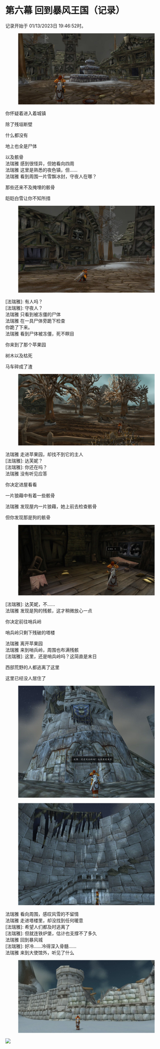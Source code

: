 # 第六幕 回到暴风王国（记录）

记录开始于 01/13/2023日 19:46:52时。

<figure><img src="../../.gitbook/assets/QQ图片20230113204341.jpg" alt=""><figcaption></figcaption></figure>

你怀疑着进入着城镇

除了残垣断壁

什么都没有

地上也全是尸体

以及骸骨\
法瑞雅 感到很怪异，但她看向四周\
法瑞雅 这里是熟悉的夜色镇，但……\
法瑞雅 看到周围一片雪飘冰封，守夜人在哪？

那些还来不及掩埋的骸骨

皑皑白雪让你不知所措

<figure><img src="../../.gitbook/assets/QQ图片20230113204354.jpg" alt=""><figcaption></figcaption></figure>

\[法瑞雅]: 有人吗？\
\[法瑞雅]: 守夜人？\
法瑞雅 只看到被冻僵的尸体\
法瑞雅 在一具尸体旁跪下检查\
你跪了下来。\
法瑞雅 看到尸体被冻僵，死不瞑目

你来到了那个苹果园

树木以及枯死

马车碎成了渣

<figure><img src="../../.gitbook/assets/QQ图片20230113204358.jpg" alt=""><figcaption></figcaption></figure>

法瑞雅 走进苹果园，却找不到它的主人\
\[法瑞雅]: 达芙妮？\
\[法瑞雅]: 你还在吗？\
法瑞雅 没有听见应答

你决定进屋看看

一片狼藉中有着一些骸骨

法瑞雅 发现屋内一片狼藉，她上前去检查骸骨

但你发现那是狗的骸骨

<figure><img src="../../.gitbook/assets/QQ图片20230113204401.jpg" alt=""><figcaption></figcaption></figure>

\[法瑞雅]: 达芙妮，不……\
法瑞雅 发现是狗的残骸，这才稍微放心一点

你决定前往哨兵岭

哨兵岭只剩下残破的塔楼

法瑞雅 离开苹果园\
法瑞雅 来到哨兵岭，周围也布满残骸\
\[法瑞雅]: 这里，还是哨兵岭吗？这简直是末日

西部荒野的人都逃离了这里

这里已经没人居住了

<figure><img src="../../.gitbook/assets/QQ图片20230113204409.jpg" alt=""><figcaption></figcaption></figure>

<figure><img src="../../.gitbook/assets/QQ图片20230113204412.jpg" alt=""><figcaption></figcaption></figure>

法瑞雅 看向周围，感叹风雪的不留情\
法瑞雅 走进塔楼里，却没找到任何暖意\
\[法瑞雅]: 希望人们都及时逃离了\
\[法瑞雅]: 但就连铁炉堡，估计也支撑不了多久\
法瑞雅 回到暴风城\
\[法瑞雅]: 好冷……冷得深入骨髓……\
法瑞雅 来到大使馆外，听见了什么

<figure><img src="../../.gitbook/assets/QQ图片20230113204415.jpg" alt=""><figcaption></figcaption></figure>

![](http://waitingsea.com/wp-content/uploads/2023/01/QQ%E5%9B%BE%E7%89%8720230113204415.jpg)

